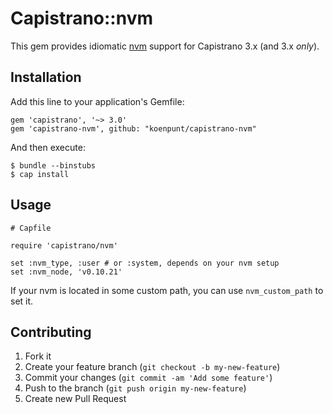 # Capistrano::nvm

This gem provides idiomatic [nvm](https://github.com/creationix/nvm) support for Capistrano 3.x (and 3.x
*only*).

<!-- ## Please Note

This ```capistrano-nvm``` repo is different from the current
```capistrano-nvm``` gem on rubygems.org. You **must** specify
**this github repo** in your Gemfile! -->

## Installation

Add this line to your application's Gemfile:

    gem 'capistrano', '~> 3.0'
    gem 'capistrano-nvm', github: "koenpunt/capistrano-nvm"

And then execute:

    $ bundle --binstubs
    $ cap install

## Usage

    # Capfile

    require 'capistrano/nvm'

    set :nvm_type, :user # or :system, depends on your nvm setup
    set :nvm_node, 'v0.10.21'

If your nvm is located in some custom path, you can use `nvm_custom_path` to set it.

## Contributing

1. Fork it
2. Create your feature branch (`git checkout -b my-new-feature`)
3. Commit your changes (`git commit -am 'Add some feature'`)
4. Push to the branch (`git push origin my-new-feature`)
5. Create new Pull Request
